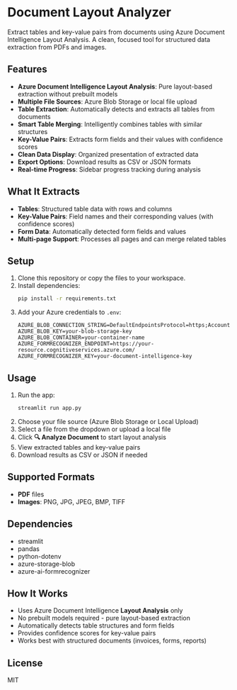 # Document Layout Analyzer

Extract tables and key-value pairs from documents using Azure Document Intelligence Layout Analysis. A clean, focused tool for structured data extraction from PDFs and images.

## Features
- **Azure Document Intelligence Layout Analysis**: Pure layout-based extraction without prebuilt models
- **Multiple File Sources**: Azure Blob Storage or local file upload
- **Table Extraction**: Automatically detects and extracts all tables from documents
- **Smart Table Merging**: Intelligently combines tables with similar structures
- **Key-Value Pairs**: Extracts form fields and their values with confidence scores
- **Clean Data Display**: Organized presentation of extracted data
- **Export Options**: Download results as CSV or JSON formats
- **Real-time Progress**: Sidebar progress tracking during analysis

## What It Extracts
- **Tables**: Structured table data with rows and columns
- **Key-Value Pairs**: Field names and their corresponding values (with confidence scores)
- **Form Data**: Automatically detected form fields and values
- **Multi-page Support**: Processes all pages and can merge related tables

## Setup
1. Clone this repository or copy the files to your workspace.
2. Install dependencies:
   ```sh
   pip install -r requirements.txt
   ```
3. Add your Azure credentials to `.env`:
   ```
   AZURE_BLOB_CONNECTION_STRING=DefaultEndpointsProtocol=https;AccountName=...
   AZURE_BLOB_KEY=your-blob-storage-key
   AZURE_BLOB_CONTAINER=your-container-name
   AZURE_FORMRECOGNIZER_ENDPOINT=https://your-resource.cognitiveservices.azure.com/
   AZURE_FORMRECOGNIZER_KEY=your-document-intelligence-key
   ```

## Usage
1. Run the app:
   ```sh
   streamlit run app.py
   ```
2. Choose your file source (Azure Blob Storage or Local Upload)
3. Select a file from the dropdown or upload a local file
4. Click **🔍 Analyze Document** to start layout analysis
5. View extracted tables and key-value pairs
6. Download results as CSV or JSON if needed

## Supported Formats
- **PDF** files
- **Images**: PNG, JPG, JPEG, BMP, TIFF
## Dependencies
- streamlit
- pandas
- python-dotenv
- azure-storage-blob
- azure-ai-formrecognizer

## How It Works
- Uses Azure Document Intelligence **Layout Analysis** only
- No prebuilt models required - pure layout-based extraction
- Automatically detects table structures and form fields
- Provides confidence scores for key-value pairs
- Works best with structured documents (invoices, forms, reports)

## License
MIT
